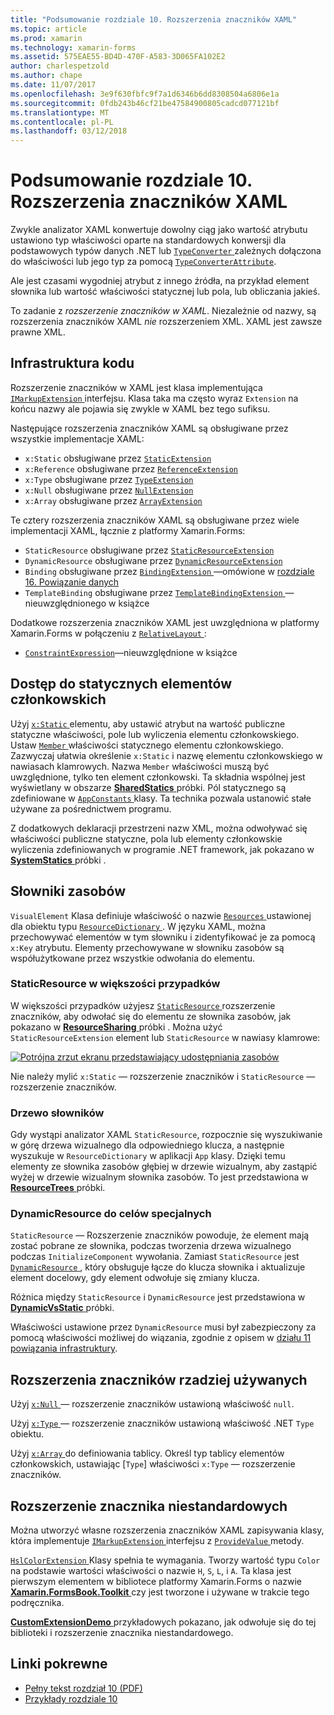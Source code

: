 ```yaml
---
title: "Podsumowanie rozdziale 10. Rozszerzenia znaczników XAML"
ms.topic: article
ms.prod: xamarin
ms.technology: xamarin-forms
ms.assetid: 575EAE55-BD4D-470F-A583-3D065FA102E2
author: charlespetzold
ms.author: chape
ms.date: 11/07/2017
ms.openlocfilehash: 3e9f630fbfc9f7a1d6346b6dd8308504a6806e1a
ms.sourcegitcommit: 0fdb243b46cf21be47584900805cadcd077121bf
ms.translationtype: MT
ms.contentlocale: pl-PL
ms.lasthandoff: 03/12/2018
---
```

# <a name="summary-of-chapter-10-xaml-markup-extensions"></a>Podsumowanie rozdziale 10. Rozszerzenia znaczników XAML

Zwykle analizator XAML konwertuje dowolny ciąg jako wartość atrybutu ustawiono typ właściwości oparte na standardowych konwersji dla podstawowych typów danych .NET lub [ `TypeConverter` ](https://developer.xamarin.com/api/type/Xamarin.Forms.TypeConverter/) zależnych dołączona do właściwości lub jego typ za pomocą [`TypeConverterAttribute`](https://developer.xamarin.com/api/type/Xamarin.Forms.TypeConverterAttribute/).

Ale jest czasami wygodniej atrybut z innego źródła, na przykład element słownika lub wartość właściwości statycznej lub pola, lub obliczania jakieś.

To zadanie z *rozszerzenie znaczników w XAML*. Niezależnie od nazwy, są rozszerzenia znaczników XAML *nie* rozszerzeniem XML. XAML jest zawsze prawne XML.

## <a name="the-code-infrastructure"></a>Infrastruktura kodu

Rozszerzenie znaczników w XAML jest klasa implementująca [ `IMarkupExtension` ](https://developer.xamarin.com/api/type/Xamarin.Forms.Xaml.IMarkupExtension/) interfejsu. Klasa taka ma często wyraz `Extension` na końcu nazwy ale pojawia się zwykle w XAML bez tego sufiksu.

Następujące rozszerzenia znaczników XAML są obsługiwane przez wszystkie implementacje XAML:

- `x:Static` obsługiwane przez [`StaticExtension`](https://developer.xamarin.com/api/type/Xamarin.Forms.Xaml.StaticExtension/)
- `x:Reference` obsługiwane przez [`ReferenceExtension`](https://developer.xamarin.com/api/type/Xamarin.Forms.Xaml.ReferenceExtension/)
- `x:Type` obsługiwane przez [`TypeExtension`](https://developer.xamarin.com/api/type/Xamarin.Forms.Xaml.TypeExtension/)
- `x:Null` obsługiwane przez [`NullExtension`](https://developer.xamarin.com/api/type/Xamarin.Forms.Xaml.NullExtension/)
- `x:Array` obsługiwane przez [`ArrayExtension`](https://developer.xamarin.com/api/type/Xamarin.Forms.Xaml.ArrayExtension/)

Te cztery rozszerzenia znaczników XAML są obsługiwane przez wiele implementacji XAML, łącznie z platformy Xamarin.Forms:

- `StaticResource` obsługiwane przez [`StaticResourceExtension`](https://developer.xamarin.com/api/type/Xamarin.Forms.Xaml.StaticResourceExtension/)
- `DynamicResource` obsługiwane przez [`DynamicResourceExtension`](https://developer.xamarin.com/api/type/Xamarin.Forms.Xaml.DynamicResourceExtension/)
- `Binding` obsługiwane przez [ `BindingExtension` ](https://developer.xamarin.com/api/type/Xamarin.Forms.Xaml.BindingExtension/) &mdash;omówione w [rozdziale 16. Powiązanie danych](#chapter16)
- `TemplateBinding` obsługiwane przez [ `TemplateBindingExtension` ](https://developer.xamarin.com/api/type/Xamarin.Forms.Xaml.TemplateBindingExtension/) &mdash;nieuwzględnionego w książce

Dodatkowe rozszerzenia znaczników XAML jest uwzględniona w platformy Xamarin.Forms w połączeniu z [ `RelativeLayout` ](https://developer.xamarin.com/api/type/Xamarin.Forms.RelativeLayout/):

- [`ConstraintExpression`](https://developer.xamarin.com/api/type/Xamarin.Forms.ConstraintExpression/)&mdash;nieuwzględnione w książce

## <a name="accessing-static-members"></a>Dostęp do statycznych elementów członkowskich

Użyj [ `x:Static` ](https://developer.xamarin.com/api/type/Xamarin.Forms.Xaml.StaticExtension/) elementu, aby ustawić atrybut na wartość publiczne statyczne właściwości, pole lub wyliczenia elementu członkowskiego. Ustaw [ `Member` ](https://developer.xamarin.com/api/property/Xamarin.Forms.Xaml.StaticExtension.Member/) właściwości statycznego elementu członkowskiego. Zazwyczaj ułatwia określenie `x:Static` i nazwę elementu członkowskiego w nawiasach klamrowych. Nazwa `Member` właściwości muszą być uwzględnione, tylko ten element członkowski. Ta składnia wspólnej jest wyświetlany w obszarze [ **SharedStatics** ](https://github.com/xamarin/xamarin-forms-book-samples/tree/master/Chapter10/SharedStatics) próbki. Pól statycznego są zdefiniowane w [ `AppConstants` ](https://github.com/xamarin/xamarin-forms-book-samples/blob/master/Chapter10/SharedStatics/SharedStatics/SharedStatics/AppConstants.cs) klasy. Ta technika pozwala ustanowić stałe używane za pośrednictwem programu.

Z dodatkowych deklaracji przestrzeni nazw XML, można odwoływać się właściwości publiczne statyczne, pola lub elementy członkowskie wyliczenia zdefiniowanych w programie .NET framework, jak pokazano w [ **SystemStatics** ](https://github.com/xamarin/xamarin-forms-book-samples/tree/master/Chapter10/SystemStatics) próbki .

## <a name="resource-dictionaries"></a>Słowniki zasobów

`VisualElement` Klasa definiuje właściwość o nazwie [ `Resources` ](https://developer.xamarin.com/api/property/Xamarin.Forms.VisualElement.Resources/) ustawionej dla obiektu typu [ `ResourceDictionary` ](https://developer.xamarin.com/api/type/Xamarin.Forms.ResourceDictionary/). W języku XAML, można przechowywać elementów w tym słowniku i zidentyfikować je za pomocą `x:Key` atrybutu. Elementy przechowywane w słowniku zasobów są współużytkowane przez wszystkie odwołania do elementu.

### <a name="staticresource-for-most-purposes"></a>StaticResource w większości przypadków

W większości przypadków użyjesz [ `StaticResource` ](https://developer.xamarin.com/api/type/Xamarin.Forms.Xaml.StaticResourceExtension/) rozszerzenie znaczników, aby odwołać się do elementu ze słownika zasobów, jak pokazano w [ **ResourceSharing** ](https://github.com/xamarin/xamarin-forms-book-samples/tree/master/Chapter10/ResourceSharing) próbki . Można użyć `StaticResourceExtension` element lub `StaticResource` w nawiasy klamrowe:

[![Potrójna zrzut ekranu przedstawiający udostępniania zasobów](images/ch10fg03-small.png "udostępniania zasobów")](images/ch10fg03-large.png#lightbox "udostępniania zasobów")

Nie należy mylić `x:Static` — rozszerzenie znaczników i `StaticResource` — rozszerzenie znaczników.

### <a name="a-tree-of-dictionaries"></a>Drzewo słowników

Gdy wystąpi analizator XAML `StaticResource`, rozpocznie się wyszukiwanie w górę drzewa wizualnego dla odpowiedniego klucza, a następnie wyszukuje w `ResourceDictionary` w aplikacji `App` klasy. Dzięki temu elementy ze słownika zasobów głębiej w drzewie wizualnym, aby zastąpić wyżej w drzewie wizualnym słownika zasobów. To jest przedstawiona w [ **ResourceTrees** ](https://github.com/xamarin/xamarin-forms-book-samples/tree/master/Chapter10/ResourceTrees) próbki.

### <a name="dynamicresource-for-special-purposes"></a>DynamicResource do celów specjalnych

`StaticResource` — Rozszerzenie znaczników powoduje, że element mają zostać pobrane ze słownika, podczas tworzenia drzewa wizualnego podczas `InitializeComponent` wywołania. Zamiast `StaticResource` jest [ `DynamicResource` ](https://developer.xamarin.com/api/type/Xamarin.Forms.Xaml.DynamicResourceExtension/), który obsługuje łącze do klucza słownika i aktualizuje element docelowy, gdy element odwołuje się zmiany klucza.

Różnica między `StaticResource` i `DynamicResource` jest przedstawiona w [ **DynamicVsStatic** ](https://github.com/xamarin/xamarin-forms-book-samples/tree/master/Chapter10/DynamicVsStatic) próbki.

Właściwości ustawione przez `DynamicResource` musi był zabezpieczony za pomocą właściwości możliwej do wiązania, zgodnie z opisem w [działu 11 powiązania infrastruktury](chapter11.md).

## <a name="lesser-used-markup-extensions"></a>Rozszerzenia znaczników rzadziej używanych

Użyj [ `x:Null` ](https://developer.xamarin.com/api/type/Xamarin.Forms.Xaml.NullExtension/) — rozszerzenie znaczników ustawioną właściwość `null`.

Użyj [ `x:Type` ](https://developer.xamarin.com/api/type/Xamarin.Forms.Xaml.TypeExtension/) — rozszerzenie znaczników ustawioną właściwość .NET `Type` obiektu.

Użyj [ `x:Array` ](https://developer.xamarin.com/api/type/Xamarin.Forms.Xaml.ArrayExtension/) do definiowania tablicy. Określ typ tablicy elementów członkowskich, ustawiając [`Type`] właściwości `x:Type` — rozszerzenie znaczników.

## <a name="a-custom-markup-extension"></a>Rozszerzenie znacznika niestandardowych

Można utworzyć własne rozszerzenia znaczników XAML zapisywania klasy, która implementuje [ `IMarkupExtension` ](https://developer.xamarin.com/api/type/Xamarin.Forms.Xaml.IMarkupExtension/) interfejsu z [ `ProvideValue` ](https://developer.xamarin.com/api/member/Xamarin.Forms.Xaml.IMarkupExtension.ProvideValue/p/System.IServiceProvider/) metody.

[ `HslColorExtension` ](https://github.com/xamarin/xamarin-forms-book-samples/blob/master/Libraries/Xamarin.FormsBook.Toolkit/Xamarin.FormsBook.Toolkit/HslColorExtension.cs) Klasy spełnia te wymagania. Tworzy wartość typu `Color` na podstawie wartości właściwości o nazwie `H`, `S`, `L`, i `A`. Ta klasa jest pierwszym elementem w bibliotece platformy Xamarin.Forms o nazwie [ **Xamarin.FormsBook.Toolkit** ](https://github.com/xamarin/xamarin-forms-book-samples/tree/master/Libraries/Xamarin.FormsBook.Toolkit) czy jest tworzone i używane w trakcie tego podręcznika.

[ **CustomExtensionDemo** ](https://github.com/xamarin/xamarin-forms-book-samples/tree/master/Chapter10/CustomExtensionDemo) przykładowych pokazano, jak odwołuje się do tej biblioteki i rozszerzenie znacznika niestandardowego.



## <a name="related-links"></a>Linki pokrewne

- [Pełny tekst rozdział 10 (PDF)](https://download.xamarin.com/developer/xamarin-forms-book/XamarinFormsBook-Ch10-Apr2016.pdf)
- [Przykłady rozdziale 10](https://github.com/xamarin/xamarin-forms-book-samples/tree/master/Chapter10)
